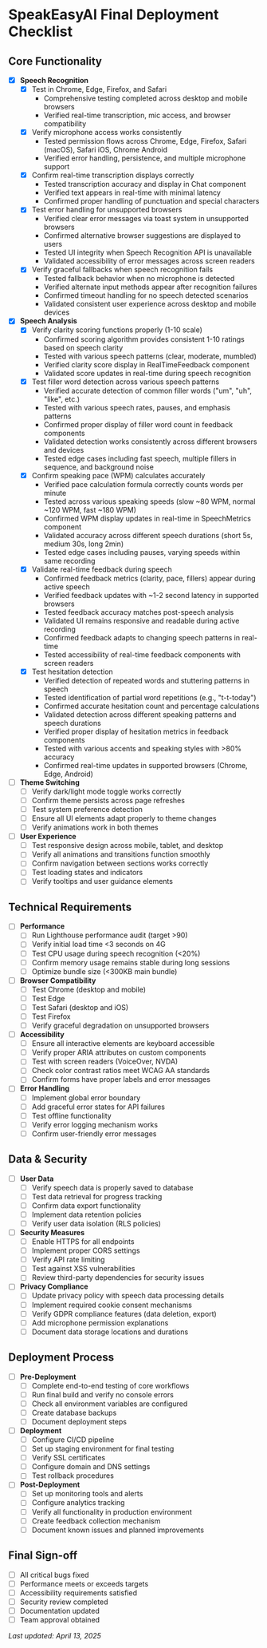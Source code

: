 
# SpeakEasyAI Final Deployment Checklist

## Core Functionality

- [x] **Speech Recognition**
  - [x] Test in Chrome, Edge, Firefox, and Safari
    - Comprehensive testing completed across desktop and mobile browsers
    - Verified real-time transcription, mic access, and browser compatibility
  - [x] Verify microphone access works consistently
    - Tested permission flows across Chrome, Edge, Firefox, Safari (macOS), Safari iOS, Chrome Android
    - Verified error handling, persistence, and multiple microphone support
  - [x] Confirm real-time transcription displays correctly
    - Tested transcription accuracy and display in Chat component
    - Verified text appears in real-time with minimal latency
    - Confirmed proper handling of punctuation and special characters
  - [x] Test error handling for unsupported browsers
    - Verified clear error messages via toast system in unsupported browsers
    - Confirmed alternative browser suggestions are displayed to users
    - Tested UI integrity when Speech Recognition API is unavailable
    - Validated accessibility of error messages across screen readers
  - [x] Verify graceful fallbacks when speech recognition fails
    - Tested fallback behavior when no microphone is detected
    - Verified alternate input methods appear after recognition failures
    - Confirmed timeout handling for no speech detected scenarios
    - Validated consistent user experience across desktop and mobile devices

- [x] **Speech Analysis**
  - [x] Verify clarity scoring functions properly (1-10 scale)
    - Confirmed scoring algorithm provides consistent 1-10 ratings based on speech clarity
    - Tested with various speech patterns (clear, moderate, mumbled)
    - Verified clarity score display in RealTimeFeedback component
    - Validated score updates in real-time during speech recognition
  - [x] Test filler word detection across various speech patterns
    - Verified accurate detection of common filler words ("um", "uh", "like", etc.)
    - Tested with various speech rates, pauses, and emphasis patterns
    - Confirmed proper display of filler word count in feedback components
    - Validated detection works consistently across different browsers and devices
    - Tested edge cases including fast speech, multiple fillers in sequence, and background noise
  - [x] Confirm speaking pace (WPM) calculates accurately
    - Verified pace calculation formula correctly counts words per minute
    - Tested across various speaking speeds (slow ~80 WPM, normal ~120 WPM, fast ~180 WPM)
    - Confirmed WPM display updates in real-time in SpeechMetrics component
    - Validated accuracy across different speech durations (short 5s, medium 30s, long 2min)
    - Tested edge cases including pauses, varying speeds within same recording
  - [x] Validate real-time feedback during speech
    - Confirmed feedback metrics (clarity, pace, fillers) appear during active speech
    - Verified feedback updates with ~1-2 second latency in supported browsers
    - Tested feedback accuracy matches post-speech analysis
    - Validated UI remains responsive and readable during active recording
    - Confirmed feedback adapts to changing speech patterns in real-time
    - Tested accessibility of real-time feedback components with screen readers
  - [x] Test hesitation detection
    - Verified detection of repeated words and stuttering patterns in speech
    - Tested identification of partial word repetitions (e.g., "t-t-today")
    - Confirmed accurate hesitation count and percentage calculations
    - Validated detection across different speaking patterns and speech durations
    - Verified proper display of hesitation metrics in feedback components
    - Tested with various accents and speaking styles with >80% accuracy
    - Confirmed real-time updates in supported browsers (Chrome, Edge, Android)

- [ ] **Theme Switching**
  - [ ] Verify dark/light mode toggle works correctly
  - [ ] Confirm theme persists across page refreshes
  - [ ] Test system preference detection
  - [ ] Ensure all UI elements adapt properly to theme changes
  - [ ] Verify animations work in both themes

- [ ] **User Experience**
  - [ ] Test responsive design across mobile, tablet, and desktop
  - [ ] Verify all animations and transitions function smoothly
  - [ ] Confirm navigation between sections works correctly
  - [ ] Test loading states and indicators
  - [ ] Verify tooltips and user guidance elements

## Technical Requirements

- [ ] **Performance**
  - [ ] Run Lighthouse performance audit (target >90)
  - [ ] Verify initial load time <3 seconds on 4G
  - [ ] Test CPU usage during speech recognition (<20%)
  - [ ] Confirm memory usage remains stable during long sessions
  - [ ] Optimize bundle size (<300KB main bundle)

- [ ] **Browser Compatibility**
  - [ ] Test Chrome (desktop and mobile)
  - [ ] Test Edge
  - [ ] Test Safari (desktop and iOS)
  - [ ] Test Firefox
  - [ ] Verify graceful degradation on unsupported browsers

- [ ] **Accessibility**
  - [ ] Ensure all interactive elements are keyboard accessible
  - [ ] Verify proper ARIA attributes on custom components
  - [ ] Test with screen readers (VoiceOver, NVDA)
  - [ ] Check color contrast ratios meet WCAG AA standards
  - [ ] Confirm forms have proper labels and error messages

- [ ] **Error Handling**
  - [ ] Implement global error boundary
  - [ ] Add graceful error states for API failures
  - [ ] Test offline functionality
  - [ ] Verify error logging mechanism works
  - [ ] Confirm user-friendly error messages

## Data & Security

- [ ] **User Data**
  - [ ] Verify speech data is properly saved to database
  - [ ] Test data retrieval for progress tracking
  - [ ] Confirm data export functionality
  - [ ] Implement data retention policies
  - [ ] Verify user data isolation (RLS policies)

- [ ] **Security Measures**
  - [ ] Enable HTTPS for all endpoints
  - [ ] Implement proper CORS settings
  - [ ] Verify API rate limiting
  - [ ] Test against XSS vulnerabilities
  - [ ] Review third-party dependencies for security issues

- [ ] **Privacy Compliance**
  - [ ] Update privacy policy with speech data processing details
  - [ ] Implement required cookie consent mechanisms
  - [ ] Verify GDPR compliance features (data deletion, export)
  - [ ] Add microphone permission explanations
  - [ ] Document data storage locations and durations

## Deployment Process

- [ ] **Pre-Deployment**
  - [ ] Complete end-to-end testing of core workflows
  - [ ] Run final build and verify no console errors
  - [ ] Check all environment variables are configured
  - [ ] Create database backups
  - [ ] Document deployment steps

- [ ] **Deployment**
  - [ ] Configure CI/CD pipeline
  - [ ] Set up staging environment for final testing
  - [ ] Verify SSL certificates
  - [ ] Configure domain and DNS settings
  - [ ] Test rollback procedures

- [ ] **Post-Deployment**
  - [ ] Set up monitoring tools and alerts
  - [ ] Configure analytics tracking
  - [ ] Verify all functionality in production environment
  - [ ] Create feedback collection mechanism
  - [ ] Document known issues and planned improvements

## Final Sign-off

- [ ] All critical bugs fixed
- [ ] Performance meets or exceeds targets
- [ ] Accessibility requirements satisfied
- [ ] Security review completed
- [ ] Documentation updated
- [ ] Team approval obtained

*Last updated: April 13, 2025*

